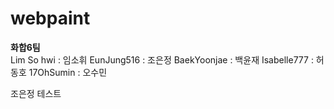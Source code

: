 # webpaint
<b>화합6팀</b><br>
Lim So hwi : 임소휘
EunJung516 : 조은정
BaekYoonjae : 백윤재
Isabelle777 : 허동호
17OhSumin : 오수민

조은정 테스트
